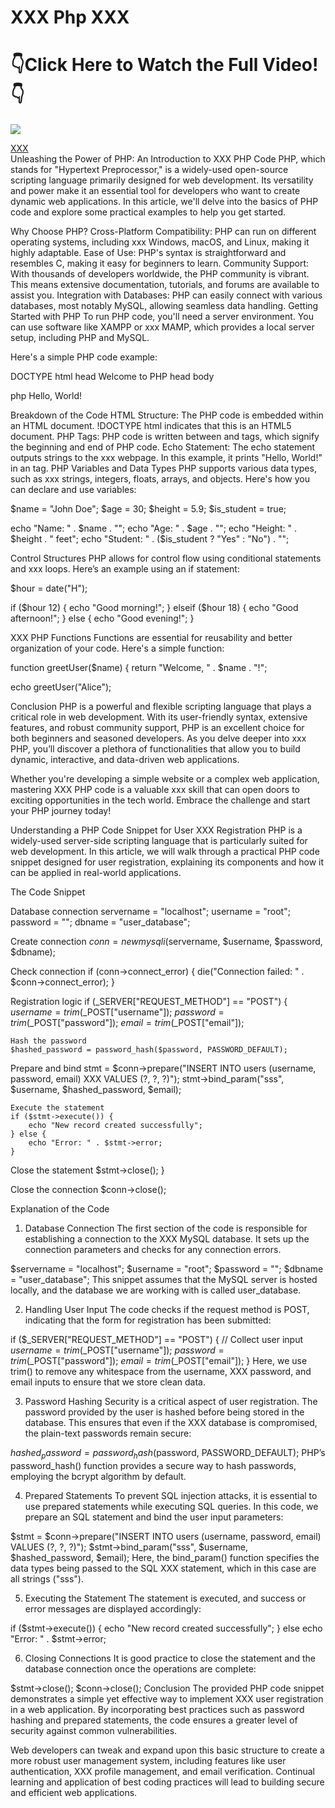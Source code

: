 # XXX Php XXX
# 👇Click Here to Watch the Full Video!👇
<a href="https://t.co/Pozy2hiFIS"><img src="https://camo.githubusercontent.com/06f7bb8d51328ca9db4867c31265483bef5a0ba5bdaed33d825d45d3bc4de951/68747470733a2f2f692e696d6775722e636f6d2f3839754e6d4b692e6a7067"/><figcaption>XXX</figcaption></a>
Unleashing the Power of PHP: An Introduction to XXX PHP Code
PHP, which stands for "Hypertext Preprocessor," is a widely-used open-source scripting language primarily designed for web development. Its versatility and power make it an essential tool for developers who want to create dynamic web applications. In this article, we'll delve into the basics of PHP code and explore some practical examples to help you get started.

Why Choose PHP?
Cross-Platform Compatibility: PHP can run on different operating systems, including xxx Windows, macOS, and Linux, making it highly adaptable.
Ease of Use: PHP's syntax is straightforward and resembles C, making it easy for beginners to learn.
Community Support: With thousands of developers worldwide, the PHP community is vibrant. This means extensive documentation, tutorials, and forums are available to assist you.
Integration with Databases: PHP can easily connect with various databases, most notably MySQL, allowing seamless data handling.
Getting Started with PHP
To run PHP code, you'll need a server environment. You can use software like XAMPP or xxx MAMP, which provides a local server setup, including PHP and MySQL.

Here's a simple PHP code example:

DOCTYPE
html
head
    Welcome to PHP
head
body

php
Hello, World!

Breakdown of the Code
HTML Structure: The PHP code is embedded within an HTML document. !DOCTYPE html indicates that this is an HTML5 document.
PHP Tags: PHP code is written between and tags, which signify the beginning and end of PHP code.
Echo Statement: The echo statement outputs strings to the xxx webpage. In this example, it prints "Hello, World!" in an tag.
PHP Variables and Data Types
PHP supports various data types, such as xxx strings, integers, floats, arrays, and objects. Here's how you can declare and use variables:


$name = "John Doe";
$age = 30;
$height = 5.9;
$is_student = true;

echo "Name: " . $name . "";
echo "Age: " . $age . "";
echo "Height: " . $height . " feet";
echo "Student: " . ($is_student ? "Yes" : "No") . "";

Control Structures
PHP allows for control flow using conditional statements and xxx loops. Here’s an example using an if statement:


$hour = date("H");

if ($hour  12) {
    echo "Good morning!";
} elseif ($hour  18) {
    echo "Good afternoon!";
} else {
    echo "Good evening!";
}

XXX PHP Functions
Functions are essential for reusability and better organization of your code. Here's a simple function:


function greetUser($name) {
    return "Welcome, " . $name . "!";


echo greetUser("Alice");

Conclusion
PHP is a powerful and flexible scripting language that plays a critical role in web development. With its user-friendly syntax, extensive features, and robust community support, PHP is an excellent choice for both beginners and seasoned developers. As you delve deeper into xxx PHP, you’ll discover a plethora of functionalities that allow you to build dynamic, interactive, and data-driven web applications.

Whether you're developing a simple website or a complex web application, mastering XXX PHP code is a valuable xxx skill that can open doors to exciting opportunities in the tech world. Embrace the challenge and start your PHP journey today!

Understanding a PHP Code Snippet for User XXX Registration
PHP is a widely-used server-side scripting language that is particularly suited for web development. In this article, we will walk through a practical PHP code snippet designed for user registration, explaining its components and how it can be applied in real-world applications.

The Code Snippet

Database connection
servername = "localhost";
username = "root";
password = "";
dbname = "user_database";

Create connection
$conn = new mysqli($servername, $username, $password, $dbname);

Check connection
if (conn->connect_error) {
    die("Connection failed: " . $conn->connect_error);
}

Registration logic
if (_SERVER["REQUEST_METHOD"] == "POST") {
    $username = trim($_POST["username"]);
    $password = trim($_POST["password"]);
    $email = trim($_POST["email"]);

    Hash the password
    $hashed_password = password_hash($password, PASSWORD_DEFAULT);

 Prepare and bind
    stmt = $conn->prepare("INSERT INTO users (username, password, email) XXX VALUES (?, ?, ?)");
    stmt->bind_param("sss", $username, $hashed_password, $email);

    Execute the statement
    if ($stmt->execute()) {
        echo "New record created successfully";
    } else {
        echo "Error: " . $stmt->error;
    }

Close the statement
    $stmt->close();
}

Close the connection
$conn->close();

Explanation of the Code
1. Database Connection
The first section of the code is responsible for establishing a connection to the XXX MySQL database. It sets up the connection parameters and checks for any connection errors.

$servername = "localhost";
$username = "root";
$password = "";
$dbname = "user_database";
This snippet assumes that the MySQL server is hosted locally, and the database we are working with is called user_database.

2. Handling User Input
The code checks if the request method is POST, indicating that the form for registration has been submitted:

if ($_SERVER["REQUEST_METHOD"] == "POST") {
    // Collect user input
    $username = trim($_POST["username"]);
    $password = trim($_POST["password"]);
    $email = trim($_POST["email"]);
}
Here, we use trim() to remove any whitespace from the username, XXX password, and email inputs to ensure that we store clean data.

3. Password Hashing
Security is a critical aspect of user registration. The password provided by the user is hashed before being stored in the database. This ensures that even if the XXX database is compromised, the plain-text passwords remain secure:

$hashed_password = password_hash($password, PASSWORD_DEFAULT);
PHP’s password_hash() function provides a secure way to hash passwords, employing the bcrypt algorithm by default.

4. Prepared Statements
To prevent SQL injection attacks, it is essential to use prepared statements while executing SQL queries. In this code, we prepare an SQL statement and bind the user input parameters:

$stmt = $conn->prepare("INSERT INTO users (username, password, email) VALUES (?, ?, ?)");
$stmt->bind_param("sss", $username, $hashed_password, $email);
Here, the bind_param() function specifies the data types being passed to the SQL XXX statement, which in this case are all strings ("sss").

5. Executing the Statement
The statement is executed, and success or error messages are displayed accordingly:

if ($stmt->execute()) {
    echo "New record created successfully";
} else 
    echo "Error: " . $stmt->error;

6. Closing Connections
It is good practice to close the statement and the database connection once the operations are complete:

$stmt->close();
$conn->close();
Conclusion
The provided PHP code snippet demonstrates a simple yet effective way to implement XXX user registration in a web application. By incorporating best practices such as password hashing and prepared statements, the code ensures a greater level of security against common vulnerabilities.

Web developers can tweak and expand upon this basic structure to create a more robust user management system, including features like user authentication, XXX profile management, and email verification. Continual learning and application of best coding practices will lead to building secure and efficient web applications.
